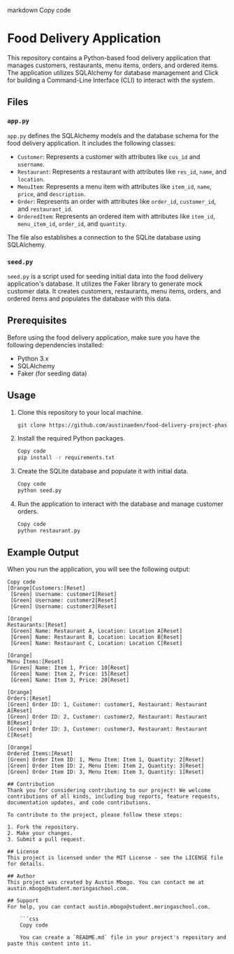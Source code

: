markdown
Copy code
# Food Delivery Application

This repository contains a Python-based food delivery application that manages customers, restaurants, menu items, orders, and ordered items. The application utilizes SQLAlchemy for database management and Click for building a Command-Line Interface (CLI) to interact with the system.

## Files

### `app.py`

`app.py` defines the SQLAlchemy models and the database schema for the food delivery application. It includes the following classes:

- `Customer`: Represents a customer with attributes like `cus_id` and `username`.
- `Restaurant`: Represents a restaurant with attributes like `res_id`, `name`, and `location`.
- `MenuItem`: Represents a menu item with attributes like `item_id`, `name`, `price`, and `description`.
- `Order`: Represents an order with attributes like `order_id`, `customer_id`, and `restaurant_id`.
- `OrderedItem`: Represents an ordered item with attributes like `item_id`, `menu_item_id`, `order_id`, and `quantity`.

The file also establishes a connection to the SQLite database using SQLAlchemy.

### `seed.py`

`seed.py` is a script used for seeding initial data into the food delivery application's database. It utilizes the Faker library to generate mock customer data. It creates customers, restaurants, menu items, orders, and ordered items and populates the database with this data.

## Prerequisites

Before using the food delivery application, make sure you have the following dependencies installed:

- Python 3.x
- SQLAlchemy
- Faker (for seeding data)

## Usage

1. Clone this repository to your local machine.

   ```bash
   git clone https://github.com/austinaeden/food-delivery-project-phase3.git

2. Install the required Python packages.

    ```bash
    Copy code
    pip install -r requirements.txt

3. Create the SQLite database and populate it with initial data.

    ```bash
    Copy code
    python seed.py

4. Run the application to interact with the database and manage customer orders.

    ```bash
    Copy code
    python restaurant.py

## Example Output
When you run the application, you will see the following output:

```plaintext
Copy code
[Orange]Customers:[Reset]
 [Green] Username: customer1[Reset]
 [Green] Username: customer2[Reset]
 [Green] Username: customer3[Reset]

[Orange]
Restaurants:[Reset]
 [Green] Name: Restaurant A, Location: Location A[Reset]
 [Green] Name: Restaurant B, Location: Location B[Reset]
 [Green] Name: Restaurant C, Location: Location C[Reset]

[Orange]
Menu Items:[Reset]
 [Green] Name: Item 1, Price: 10[Reset]
 [Green] Name: Item 2, Price: 15[Reset]
 [Green] Name: Item 3, Price: 20[Reset]

[Orange]
Orders:[Reset]
[Green] Order ID: 1, Customer: customer1, Restaurant: Restaurant A[Reset]
[Green] Order ID: 2, Customer: customer2, Restaurant: Restaurant B[Reset]
[Green] Order ID: 3, Customer: customer3, Restaurant: Restaurant C[Reset]

[Orange]
Ordered Items:[Reset]
[Green] Order Item ID: 1, Menu Item: Item 1, Quantity: 2[Reset]
[Green] Order Item ID: 2, Menu Item: Item 2, Quantity: 3[Reset]
[Green] Order Item ID: 3, Menu Item: Item 3, Quantity: 1[Reset]

## Contribution
Thank you for considering contributing to our project! We welcome contributions of all kinds, including bug reports, feature requests, documentation updates, and code contributions.

To contribute to the project, please follow these steps:

1. Fork the repository.
2. Make your changes.
3. Submit a pull request.

## License
This project is licensed under the MIT License - see the LICENSE file for details.

## Author
This project was created by Austin Mbogo. You can contact me at austin.mbogo@student.moringaschool.com.

## Support
For help, you can contact austin.mbogo@student.moringaschool.com.

    ```css
    Copy code

    You can create a `README.md` file in your project's repository and paste this content into it.
